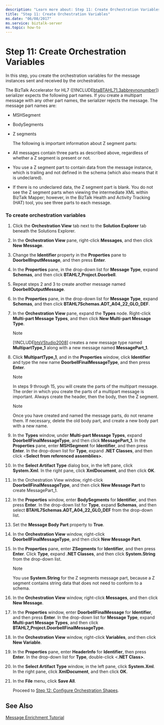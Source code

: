 ```yaml
---
description: "Learn more about: Step 11: Create Orchestration Variables"
title: "Step 11: Create Orchestration Variables"
ms.date: "06/08/2017"
ms.service: biztalk-server
ms.topic: how-to
---
```

# Step 11: Create Orchestration Variables
In this step, you create the orchestration variables for the message instances sent and received by the orchestration.  
  
 The BizTalk Accelerator for HL7 ([!INCLUDE[btaBTAHL71.3abbrevnonumber](../../includes/btabtahl71-3abbrevnonumber-md.md)]) serializer expects the following part names. If you create a multipart message with any other part names, the serializer rejects the message. The message part names are:  
  
- MSHSegment  
  
- BodySegments  
  
- Z segments  
  
  The following is important information about Z segment parts:  
  
- All messages contain three parts as described above, regardless of whether a Z segment is present or not.  
  
- You use a Z segment part to contain data from the message instance, which is trailing and not defined in the schema (which also means that it is undeclared).  
  
- If there is no undeclared data, the Z segment part is blank. You do not see the Z segment parts when viewing the intermediate XML within BizTalk Mapper; however, in the BizTalk Health and Activity Tracking (HAT) tool, you see three parts to each message.  
  
### To create orchestration variables  
  
1. Click the **Orchestration View** tab next to the **Solution Explorer** tab beneath the Solutions Explorer.  
  
2. In the **Orchestration View** pane, right-click **Messages**, and then click **New Message**.  
  
3. Change the **Identifier** property in the **Properties** pane to **DoorbellInputMessage**, and then press **Enter**.  
  
4. In the **Properties** pane, in the drop-down list for **Message Type**, expand **Schemas**, and then click **BTAHL7_Project.Doorbell**.  
  
5. Repeat steps 2 and 3 to create another message named **DoorbellOutputMessage**.  
  
6. In the **Properties** pane, in the drop-down list for **Message Type**, expand **Schemas**, and then click **BTAHL7Schemas.ADT_A04_22_GLO_DEF**.  
  
7. In the **Orchestration View** pane, expand the **Types** node. Right-click **Multi-part Message Types**, and then click **New Multi-part Message Type**.  
  
   > [!NOTE]
   >  [!INCLUDE[btsVStudio2008](../../includes/btsvstudio2008-md.md)] creates a new message type named **MultipartType_1** along with a new message named **MessagePart_1**.  
  
8. Click **MultipartType_1**, and in the **Properties** window, click **Identifier** and type the new name **DoorbellFinalMessageType**, and then press **Enter**.  
  
   > [!NOTE]
   >  In steps 9 through 15, you will create the parts of the multipart message. The order in which you create the parts of a multipart message is important. Always create the header, then the body, then the Z segment.  
  
   > [!NOTE]
   >  Once you have created and named the message parts, do not rename them. If necessary, delete the old body part, and create a new body part with a new name.  
  
9. In the **Types** window, under **Multi-part Message Types**, expand **DoorbellFinalMessageType**, and then click **MessagePart_1**. In the **Properties** pane, enter **MSHSegment** for **Identifier**, and then press **Enter**. In the drop-down list for **Type**, expand **.NET Classes**, and then click \<**Select from referenced assemblies\>**.  
  
10. In the **Select Artifact Type** dialog box, in the left pane, click **System.Xml**. In the right pane, click **XmlDocument**, and then click **OK**.  
  
11. In the Orchestration View window, right-click **DoorbellFinalMessageType**, and then click **New Message Part** to create MessagePart_1.  
  
12. In the **Properties** window, enter **BodySegments** for **Identifier**, and then press **Enter**. In the drop-down list for **Type**, expand **Schemas**, and then select **BTAHL7Schemas.ADT_A04_22_GLO_DEF** from the drop-down list.  
  
13. Set the **Message Body Part** property to **True**.  
  
14. In the **Orchestration View** window, right-click **DoorbellFinalMessageType**, and then click **New Message Part**.  
  
15. In the **Properties** pane, enter **ZSegments** for **Identifier**, and then press **Enter**. Click **Type**, expand **.NET Classes**, and then click **System.String** from the drop-down list.  
  
    > [!NOTE]
    >  You use **System.String** for the Z segments message part, because a Z segment contains string data that does not need to conform to a schema.  
  
16. In the **Orchestration View** window, right-click **Messages**, and then click **New Message**.  
  
17. In the **Properties** window, enter **DoorbellFinalMessage** for **Identifier**, and then press **Enter**. In the drop-down list for **Message Type**, expand **Multi-part Message Types**, and then click **BTAHL7_Project.DoorbellFinalMessageType**.  
  
18. In the **Orchestration View** window, right-click **Variables**, and then click **New Variable**.  
  
19. In the **Properties** pane, enter **HeaderInfo** for **Identifier**, then press **Enter**. In the drop-down list for **Type**, double-click \<**.NET Class\>**.  
  
20. In the **Select Artifact Type** window, in the left pane, click **System.Xml**. In the right pane, click **XmlDocument**, and then click **OK**.  
  
21. In the **File** menu, click **Save All**.  
  
    Proceed to [Step 12: Configure Orchestration Shapes](../../adapters-and-accelerators/accelerator-hl7/step-12-configure-orchestration-shapes.md).  
  
## See Also  
 [Message Enrichment Tutorial](../../adapters-and-accelerators/accelerator-hl7/message-enrichment-tutorial.md)
